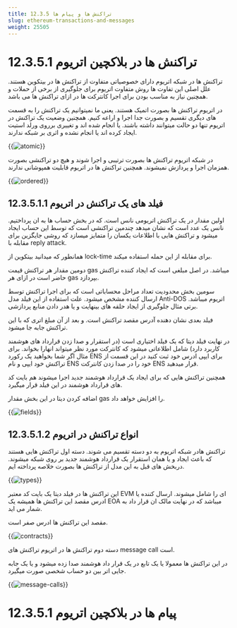 ```yaml
---
title: 12.3.5 تراکنش ها و پیام ها
slug: ethereum-transactions-and-messages
weight: 25505
---
```

 
# 12.3.5.1 تراکنش ها در بلاکچین اتریوم

تراکنش ها در شبکه اتریوم دارای خصوصیاتی متفاوت از تراکنش ها در بیتکوین هستند. علل اصلی این تفاوت ها روش متفاوت اتریوم برای جلوگیری از برخی از حملات و همچنین نیاز به مناسب بودن برای اجرا کانترکت ها در ازای تراکنش ها می باشد.


در اتریوم تراکنش ها بصورت اتمیک هستند. یعنی ما نمیتوانیم یک تراکنش را به قسمت های دیگری تقسیم و بصورت جدا اجرا و اراعه کنیم. همچنین وضعیت یک تراکنش در اتریوم تنها دو حالت میتوانند داشته باشند. یا انجام شده اند و تغییری برروی ورلد استیت ایجاد کرده اند یا انجام نشده و اثری بر شبکه ندارند.

{{<img url="#" image="../../../assets/img/content/chapter12/ethereum/atomic-transaction.png" alt="atomic">}}

در شبکه اتریوم تراکنش ها بصورت ترتیبی و اجرا شوند و هیچ دو تراکنشی بصورت همزمان اجرا و پردازش نمیشوند. همچنین تراکنش ها در اتریوم قابلیت همپوشانی ندارند.

{{<img url="#" image="../../../assets/img/content/chapter12/ethereum/ordered-transaction.png" alt="ordered">}}

## 12.3.5.1.1 فیلد های یک تراکنش در اتریوم

اولین مقدار در یک تراکنش اتریومی نانس است. که در بخش حساب ها به ان پرداختیم. نانس یک عدد است که نشان میدهد چندمین تراکنشی است که توسط این حساب ایجاد میشود و تراکنش هایی با اطلاعات یکسان را متمایز میسازد که روشی جایگزین برای مقابله با reply attack. 

همانطور که میدانید بیتکوین از lock-time برای مقابله از این حمله استفاده میکند.

دومین مقدار هر تراکنش قیمت gas میباشد. در اصل مبلغی است که ایجاد کننده تراکنش حاضر است در ازای هر gas بپردازد.

سومین بخش محدودیت تعداد مراحل محساباتی است که برای اجرا تراکنش توسط ارسال کننده مشخص میشود. علت استفاده از این فیلد مدل Anti-DOS اتریوم میباشد.
برتی مثال جلوگیری از ایجاد حلقه های بینهایت و یا هدر دادن منابع پردازشی.

فیلد بعدی نشان دهنده آدرس مقصد تراکنش است.
و بعد از آن مبلغ اتری که با این تراکنش جابه جا میشود.

در نهایت فیلد دیتا که یک فیلد اختیاری است (در استقرار و صدا زدن قرارداد های هوشمند کاربرد دارد) شامل اطلاعاتی میشود که کانترکت مورد نظر میتواند انهارا بخواند. برای مثال اگر شما بخواهید یک رکورد ENS برای ایپی ادرس خود ثبت کنید در این قسمت از تراکنش خود ایپی و نام ENS خود را در صدا زدن کانترکت ENS قرار میدهید.

همچنین تراکنش هایی که برای ایجاد یک قرارداد هوشمند جدید اجرا میشوند هم بایت کد های قرارداد هوشمند در این فیلد قرار میگیرد.

اضافه کردن دیتا در این بخش مقدار gas را افزایش خواهد داد.

{{<img url="#" image="../../../assets/img/content/chapter12/ethereum/transaction-fields.png" alt="fields">}}

## 12.3.5.1.2 انواع تراکنش در اتریوم

تراکنش هادر شبکه اتریوم به دو دسته تقسیم می شوند. دسته اول تراکنش هایی هستند که باعث ایجاد و یا همان استقرار یک قرارداد هوشمند جدید بر روی شبکه میشوند. دربخش های قبل به این مدل از تراکنش ها بصورت خلاصه پرداخته ایم.

{{<img url="#" image="../../../assets/img/content/chapter12/ethereum/types-of-transaction.png" alt="types">}}

این تراکنش ها در فیلد دیتا یک بایت کد معتبر EVM ای را شامل میشوند.
ارسال کننده یا ادرس مقصد این تراکنش ها همیشه یک EOA میباشد که در نهایت مالک ان قرار داد به شمار می اید.

مقصد این تراکنش ها ادرس صفر است.

{{<img url="#" image="../../../assets/img/content/chapter12/ethereum/creating-contracts.png" alt="contracts">}}


دسته دوم تراکنش ها در اتریوم تراکنش های message call است.

در این تراکنش ها معمولا یا یک تابع در یک قرار داد هوشمند صدا زده میشود و یا یک جابه جایی اتر بین دو حساب شخصی صورت میگیرد.

{{<img url="#" image="../../../assets/img/content/chapter12/ethereum/transaction-updating-contracts.png" alt="message-calls">}}


# 12.3.5.1  پیام ها در بلاکچین اتریوم

<!-- TODO -->

